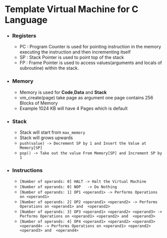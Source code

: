 # Template Virtual Machine for C Language

* ### Registers 
   - PC : Program Counter is used for pointing instruction in the memory executing the instruction and then incrementing itself
   - SP : Stack Pointer is used to point top of the stack
   - FP : Frame Pointer is used to access values(arguments and locals of subroutine) within the stack.
   
 * ### Memory 
    - Memory is used for **Code**,**Data** and **Stack**
    - vm_create(page) take page as argument one page contains 256 Blocks of Memory
    - Example 1024 KB will have 4 Pages which is default

* ### Stack
    - Stack will start from ```max_memory```
    - Stack will grows upwards
    - ```push(value) -> Decrement SP by 1 and Insert the Value at Memory[SP]```
    - ```pop() -> Take out the value From Memory[SP] and Increment SP by 1``` 

* ### Instructions
    - ```[Number of operands: 0] HALT -> Halt the Virtual Machine```
    - ```[Number of operands: 0] NOP   -> Do Nothing```
    - ```[Number of operands: 1] OP1 <operand1> -> Performs Operations on <operand1>```
    - ```[Number of operands: 2] OP2 <operand1> <operand2> -> Performs Operations on <operand1> and  <operand2>```
    - ```[Number of operands: 3] OP3 <operand1> <operand2> <operand3> -> Performs Operations on <operand1> <operand2> and  <operand3>```
    - ```[Number of operands: 4] OP4 <operand1> <operand2> <operand3> <operand4> -> Performs Operations on <operand1> <operand2> <operand3> and  <operand4>```
